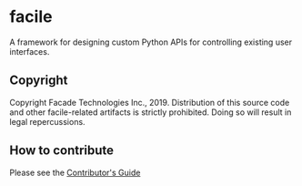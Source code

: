 # facile
A framework for designing custom Python APIs for controlling existing user interfaces.

## Copyright
Copyright Facade Technologies Inc., 2019. Distribution of this source code and other facile-related artifacts is strictly prohibited. Doing so will result in legal repercussions.

## How to contribute
Please see the [Contributor's Guide](./CONTRIBUTE.md)
